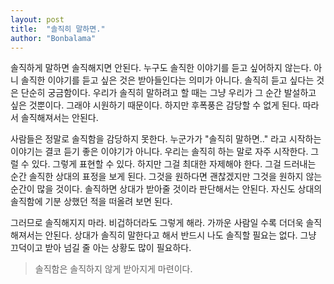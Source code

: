 ```yaml
---
layout: post
title:  "솔직히 말하면."
author: "Bonbalama"
---
```


솔직하게 말하면 솔직해지면 안된다. 누구도 솔직한 이야기를 듣고 싶어하지 않는다. 아니 솔직한 이야기를 듣고 싶은 것은 받아들인다는 의미가 아니다. 솔직히 듣고 싶다는 것은 단순히 궁금함이다. 우리가 솔직히 말하려고 할 때는 그냥 우리가 그 순간 발설하고 싶은 것뿐이다. 그래야 시원하기 때문이다. 하지만 후폭풍은 감당할 수 없게 된다. 따라서 솔직해져서는 안된다. 

사람들은 정말로 솔직함을 감당하지 못한다. 누군가가 "솔직히 말하면.." 라고 시작하는 이야기는 결코 듣기 좋은 이야기가 아니다. 우리는 솔직히 하는 말로 자주 시작한다. 그럴 수 있다. 그렇게 표현할 수 있다. 하지만 그걸 최대한 자제해야 한다. 그걸 드러내는 순간 솔직한 상대의 표정을 보게 된다. 그것을 원하다면 괜찮겠지만 그것을 원하지 않는 순간이 많을 것이다. 솔직하면 상대가 받아줄 것이라 판단해서는 안된다.  자신도 상대의 솔직함에 기분 상했던 적을 떠올려 보면 된다. 

그러므로 솔직해지지 마라. 비겁하더라도 그렇게 해라. 가까운 사람일 수록 더더욱 솔직해져서는 안된다. 상대가 솔직히 말한다고 해서 반드시 나도 솔직할 필요는 없다. 그냥 끄덕이고 받아 넘길 줄 아는 상황도 많이 필요하다. 

> 솔직함은 솔직하지 않게 받아지게 마련이다.

